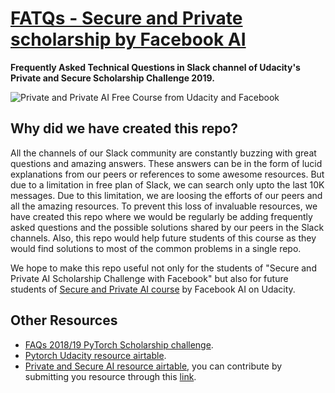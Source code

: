 # [FATQs - Secure and Private  scholarship by Facebook AI](https://fatqs-private-and-secure-ai.herokuapp.com/)
**Frequently Asked Technical Questions in Slack channel of Udacity's Private and Secure Scholarship Challenge 2019.**

![Private and Private  AI Free Course from Udacity and Facebook](https://i1.wp.com/blog.udacity.com/wp-content/uploads/2019/05/Social2-FB.png?resize=768%2C403&ssl=1)

## Why did we have created this repo?
All the channels of our Slack community are constantly buzzing with great questions and amazing answers. These answers can be in the form of lucid explanations from our peers or references to some awesome resources. But due to a limitation in free plan of Slack, we can search only upto the last 10K messages. Due to this limitation, we are loosing the efforts of our peers and all the amazing resources. To prevent this loss of invaluable resources, we have created this repo where we would be regularly be adding frequently asked questions and the possible solutions shared by our peers in the Slack channels. Also, this repo would help future students of this course as they would find solutions to most of the common problems in a single repo.

We hope to make this repo useful not only for the students of "Secure and Private AI Scholarship Challenge with Facebook" but also for future students of [Secure and Private AI course](https://www.udacity.com/course/secure-and-private-ai--ud185) by Facebook AI on Udacity.

## Other Resources
* [FAQs 2018/19 PyTorch Scholarship challenge](https://github.com/ishgirwan/faqs_pytorch_scholarship).
* [Pytorch Udacity resource airtable](https://airtable.com/shrwVC7gPOuTJkxW0/tblUf4zxlIMLjwrbv?blocks=hide).
* [Private and Secure AI resource airtable](https://airtable.com/shrnw72B7jTxkb6IB/tblmTxH5ToKfHAqkO/viw6ngRCOjK9dwc5C?blocks=hide), you can contribute by submitting you resource through this [link](https://airtable.com/shrohsUEV89f5zZge).
